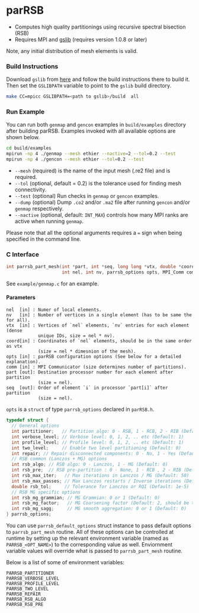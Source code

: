 # parRSB

* Computes high quality partitionings using recursive spectral bisection (RSB)
* Requires MPI and [gslib](https://github.com/gslib/gslib) (requires version
  1.0.8 or later)

Note, any initial distribution of mesh elements is valid.

### Build Instructions

Download `gslib` from [here](https://github.com/Nek5000/gslib) and follow the
build instructions there to build it. Then set the `GSLIBPATH` variable to point
to the `gslib` build directory.

```sh
make CC=mpicc GSLIBPATH=<path to gslib>/build  all
```

### Run Example

You can run both `genmap` and `gencon` examples in `build/examples` directory
after building parRSB. Examples invoked with all available options are shown
below.

```sh
cd build/examples
mpirun -np 4 ./genmap --mesh ethier --nactive=2 --tol=0.2 --test
mpirun -np 4 ./gencon --mesh ethier --tol=0.2 --test
```

- `--mesh` (required) is the name of the input mesh (.re2 file) and is required.
- `--tol` (optional, default = 0.2) is the tolerance used for finding mesh
  connectivity.
- `--test` (optional) Run checks in `genmap` or `gencon` examples.
- `--dump` (optional) Dump `.co2` and/or `.ma2` file after running `gencon` and/or
  `genmap` respectively.
- `--nactive` (optional, default: `INT_MAX`) controls how many MPI ranks are
  active when running `genmap`.

Please note that all the optional arguments requires a `=` sign when being
specified in the command line.

### C Interface

```C
int parrsb_part_mesh(int *part, int *seq, long long *vtx, double *coord,
                     int nel, int nv, parrsb_options opts, MPI_Comm comm)
```

See `example/genmap.c` for an example.

#### Parameters

```text
nel  [in] : Numer of local elements.
nv   [in] : Number of vertices in a single element (has to be same the for all).
vtx  [in] : Vertices of `nel` elements, `nv` entries for each element (dense
            unique IDs, size = nel * nv).
coord[in] : Coordinates of `nel` elements, should be in the same order as vtx
            (size = nel * dimesnion of the mesh).
opts [in] : parRSB configuration options (See below for a detailed explanation).
comm [in] : MPI Communicator (size determines number of partitions).
part [out]: Destination processor number for each element after partition
            (size = nel).
seq  [out]: Order of element `i` in processor `part[i]` after partition
            (size = nel).
```

`opts` is a `struct` of type `parrsb_options` declared in `parRSB.h`.

```C
typedef struct {
  // General options
  int partitioner;   // Partition algo: 0 - RSB, 1 - RCB, 2 - RIB (Default: 0)
  int verbose_level; // Verbose level: 0, 1, 2, .. etc (Default: 1)
  int profile_level; // Profile level: 0, 1, 2, .. etc (Default: 1)
  int two_level;     // Enable two level partitioning (Default: 0)
  int repair; // Repair disconnected components: 0 - No, 1 - Yes (Default: 0)
  // RSB common (Lanczos + MG) options
  int rsb_algo; // RSB algo: 0 - Lanczos, 1 - MG (Default: 0)
  int rsb_pre;  // RSB pre-partition : 0 - None, 1 - RCB , 2 - RIB (Default: 1)
  int rsb_max_iter;   // Max iterations in Lanczos / MG (Default: 50)
  int rsb_max_passes; // Max Lanczos restarts / Inverse iterations (Default: 50)
  double rsb_tol;     // Tolerance for Lanczos or RQI (Default: 1e-5)
  // RSB MG specific options
  int rsb_mg_grammian; // MG Grammian: 0 or 1 (Default: 0)
  int rsb_mg_factor;   // MG Coarsening factor (Default: 2, should be > 1)
  int rsb_mg_sagg;     // MG smooth aggregation: 0 or 1 (Default: 0)
} parrsb_options;
```

You can use `parrsb_default_options` struct instance to pass default options
to `parrsb_part_mesh` routine. All of these options can be controlled at runtime
by setting up the relevant environment variable (named as `PARRSB_<OPT_NAME>`)
to the corresponding value as well. Enviornment variable values will override
what is passed to `parrsb_part_mesh` routine.

Below is a list of some of environment variables:

```
PARRSB_PARTITIONER
PARRSB_VERBOSE_LEVEL
PARRSB_PROFILE_LEVEL
PARRSB_TWO_LEVEL
PARRSB_REPAIR
PARRSB_RSB_ALGO
PARRSB_RSB_PRE
```
